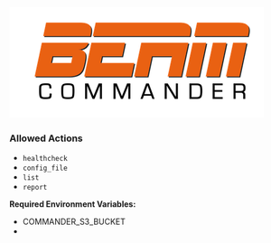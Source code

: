 ![beam-commander-logo.png](beam-commander-logo.png)


### Allowed Actions

- `healthcheck`
- `config_file`
- `list`
- `report`

**Required Environment Variables:**

- COMMANDER_S3_BUCKET
- 
